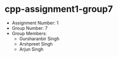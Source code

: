 # cpp-assignment1-group7

- Assignment Number: 1
- Group Number: 7
- Group Members:
  - Gursharanbir Singh
  - Arshpreet Singh
  - Arjun Singh
